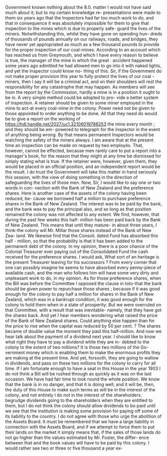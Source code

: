 Government known nothing about the 8.0. matter I would not have said much about it; but to my certain knowledge re- presentations were made to them six years ago that the Inspectors had far too much work to do, and that in consequence it was absolutely impossible for them to give that inspection to the mines which is due to properly safe- guard the lives of the miners. Notwithstanding this, whilst they have gone on spending hun- dreds of thousands of pounds annually on our railways, roads, and bridges, they have never yet appropriated as much as a few thousand pounds to provide for the proper inspection of our coal-mines. According to an account which has reached us from Greymouth, and which I have every reason to believe is true, the manager of the mine in which the great · accident happened some years ago admitted he had allowed men to go into it with naked lights, and yet the Inspector could know no- thing of this. Sir, if the Government do not make proper provision this year to fully protect the lives of our coal - miners, then I say it will be a criminal act, and on their shoulders will rest the responsibility for any catastrophe that may happen. As members will see from the report by the Commission, hardly a mine is in a position it ought to be in. A very simple method could be adopted to pro- vide a better system of inspection. A retainer should be given to some miner employed in the mine to act-at every coal-mine in the colony. Power need not be given to those appointed to order anything to be done. All that they need do would be to give a report on the working of https://hdl.handle.net/2027/uc1.32106019788253 the mine every month ; and they should be em- powered to telegraph for the Inspector in the event of anything being wrong. By that means permanent Inspectors would be watching the safety of the miners always. I am aware that at the present time an inspection can be made on request by two employés. That, however, cannot be effected, because men rarely care to put a report into a manager's book, for the reason that they might at any time be dismissed for simply stating what is true. If the retainer were, however, given them, they would be placed in an official position, and an independent report would be the result. I do trust the Government will take this matter in hand seriously this session, with the view of doing something in the direction of safeguarding the lives of those men. Now, Sir, I would like to say one or two words in con- nection with the Bank of New Zealand and the preference shares. Here is another case of the assets of the colony having been reduced, be- cause we borrowed half a million to purchase preference shares in the Bank of New Zealand. The interest was to be paid by the bank, and the bank was to pay the principal also, and so long as that position remained the colony was not affected to any extent. We find, however, that during the past few weeks this half- million has been paid back by the Bank of New Zealand. This means that until they mature- in about three years, I think-the colony will Mr. Millar those shares instead of the Bank of New Zea- land. We likewise find that the Consoli. dated Fund has absorbed this half - million, so that the probability is that it has been added to the permanent debt of the colony. In my opinion, there is a poor chance of the Colonial Treasurer ever paying out of the Consolidated Fund the cash received for the preference shares. I would ask, What sort of an heritage is the present Treasurer leaving for his successors ? From every corner that one can possibly imagine he seems to have absorbed every penny-piece of available cash, and the man who follows him will have some very dirty and unpleasant work to do, in my opinion. As for those preference shares, when the Bill was before the Committee I opposed the clause in toto-that the bank should be given power to repurchase those shares ; because if it was good enough for the colony to pay half a million for shares in the Bank of New Zealand, which was in a bankrupt condition, it was good enough for the colony to hold them when in a state of prosperity. But we were overruled on that Committee, with a result that was inevitable- namely, that they have got the shares back. And yet I hear members wondering what raised the price of the Bank of New Zealand shares. Could anything else happen than for the price to rise when the capital was reduced by 50 per cent. ? The shares became of double value the moment they paid this half-million. And now we hear talk about the payment of a dividend next year. I should like to know what right they have to pay a dividend while they are in- debted to the colony to the extent of two millions? It is those two millions of the Go- vernment money which is enabling them to make the enormous profits they are making at the present time. And yet, forsooth, they are going to wallow in dividends, and pass on these two millions for the colony to carry for all time. If I am fortunate enough to have a seat in this House in the year 1903 I do not think a Bill will be rushed through as quickly as it was on the last occasion. We have had fair time to look round the whole position. We know that the bank is in no danger, and that it is doing well; and it will be, then, the duty of this House to make such terms as will be in the interest of the colony, and not entirely I do not in the interest of the shareholders. begrudge dividends going to the shareholders when they are entitled to them, but I do not think the colony should allow dividends to bo paid until we see that the institution is making some provision for paying off some of its liability to the country. I do not agree with those who urge the abolition of the Assets Board. It must be remembered that we have a large liability in connection with the Assets Board, and if we attempt to force them to put their lands on the market it simply means that, if the sales of those lands do not go higher than the values estimated by Mr. Foster, the differ- ence between that and the book values will have to be paid by this colony. I would rather see two or three or five thousand a year ex- 